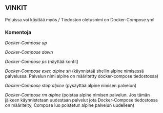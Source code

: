 ## VINKIT
Poluissa voi käyttää myös / 
Tiedoston oletusnimi on Docker-Compose.yml

### Komentoja
*Docker-Compose up*  

*Docker-Compose down*

*Docker-Compose ps* (näyttää kontit)  

*Docker-Compose exec alpine sh* (käynnistää shellin alpine nimisessä palvelussa. Palvelun nimi alpine on määritetty docker-compose tiedostossa)  

*Docker-Compose stop alpine* (pysäyttää alpine nimisen palvelun)  


*Docker-Compose rm alpine* (poistaa alpine nimisen palvelun. Jos tämän jälkeen käynnistetaan uudestaan palvelut jota Docker-Compose tiedostossa on määritelty, Compose luo poistetun alpine palvelun uudelleen)  
  
